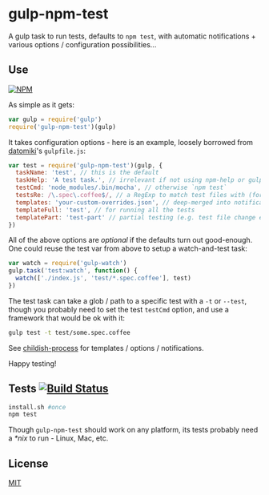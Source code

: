 # gulp-npm-test

A gulp task to run tests, defaults to `npm test`,
with automatic notifications + various options / configuration possibilities...

## Use

[![NPM](https://nodei.co/npm/gulp-npm-test.png?mini=true)](https://www.npmjs.org/package/gulp-npm-test)

As simple as it gets:

```javascript
var gulp = require('gulp')
require('gulp-npm-test')(gulp)
```

It takes configuration options - here is an example, loosely borrowed from
[datomiki](https://github.com/datomicon/datomiki)'s `gulpfile.js`:

```javascript
var test = require('gulp-npm-test')(gulp, {
  taskName: 'test', // this is the default
  taskHelp: 'A test task.', // irrelevant if not using npm-help or gulp-npm-run
  testCmd: 'node_modules/.bin/mocha', // otherwise `npm test`
  testsRe: /\.spec\.coffee$/, // a RegExp to match test files with (for watching)
  templates: 'your-custom-overrides.json', // deep-merged into notifications.json
  templateFull: 'test', // for running all the tests
  templatePart: 'test-part' // partial testing (e.g. test file change event)
})
```

All of the above options are _optional_ if the defaults turn out good-enough.
One could reuse the test var from above to setup a watch-and-test task:

```javascript
var watch = require('gulp-watch')
gulp.task('test:watch', function() {
  watch(['./index.js', 'test/*.spec.coffee'], test)
})
```

The test task can take a glob / path to a specific test with a `-t` or `--test`,
though you probably need to set the test `testCmd` option, and use a framework
that would be ok with it:

```sh
gulp test -t test/some.spec.coffee
```

See [childish-process](https://github.com/orlin/childish-process)
for templates / options / notifications.

Happy testing!

## Tests [![Build Status](https://img.shields.io/travis/orlin/gulp-npm-test.svg?style=flat)](http://travis-ci.org/orlin/gulp-npm-test)

```sh
install.sh #once
npm test
```

Though `gulp-npm-test` should work on any platform, its tests probably
need a _*nix_ to run - Linux, Mac, etc.

## License

[MIT](http://orlin.mit-license.org)
